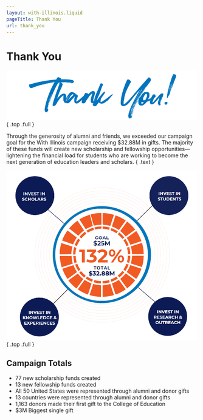 ```yaml
---
layout: with-illinois.liquid
pageTitle: Thank You
url: thank_you
---
```


<h1 class="il-invisible">Thank You</h1>

![Thank You](/img/thankyou/thankyou.png){ .top .full }

Through the generosity of alumni and friends, we exceeded our campaign goal for the With Illinois campaign receiving $32.88M in gifts. The majority of these funds will create new scholarship and fellowship opportunities—lightening the financial load for students who are working to become the next generation of education leaders and scholars. { .text }

![We met 132% of our goal of $25 Million with $32.88 Million. Invest in scholars, invest in students, invest in knowledge and experiences, invest in research and outreach](/img/thankyou/goal.png){ .top .full }

## Campaign Totals 
<ul class="stats no-bullets">
<li><span>77</span> new scholarship funds created</li>
<li><span class="blue">13</span> new fellowship funds created</li>
<li>All <span>50</span> United States were represented through alumni and donor gifts</li>
<li><span class="blue">13</span> countries were represented through alumni and donor gifts</li>
<li><span>1,163</span> donors made their first gift to the College of Education</li>
<li><span class="blue">$3M</span> Biggest single gift</li>
</ul>
